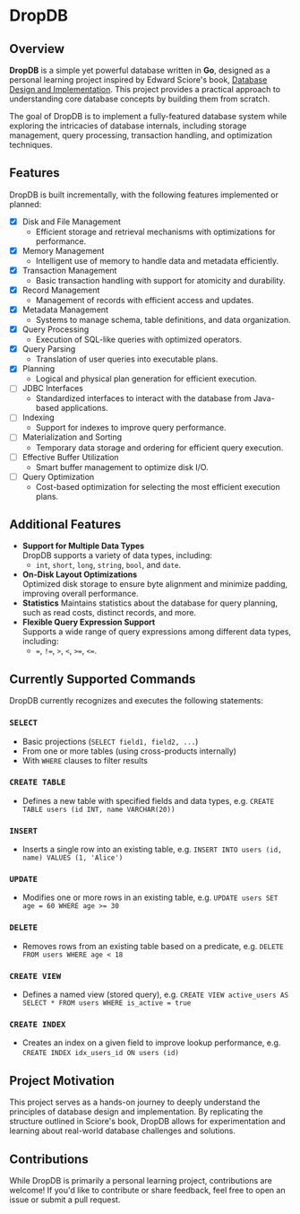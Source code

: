 # DropDB

## Overview
**DropDB** is a simple yet powerful database written in **Go**, designed as a personal learning project inspired by Edward Sciore's book, [Database Design and Implementation](https://link.springer.com/book/10.1007/978-3-030-33836-7). This project provides a practical approach to understanding core database concepts by building them from scratch.

The goal of DropDB is to implement a fully-featured database system while exploring the intricacies of database internals, including storage management, query processing, transaction handling, and optimization techniques.

## Features
DropDB is built incrementally, with the following features implemented or planned:


- [x] Disk and File Management  
  - Efficient storage and retrieval mechanisms with optimizations for performance.
- [x] Memory Management  
  - Intelligent use of memory to handle data and metadata efficiently.
- [x] Transaction Management  
  - Basic transaction handling with support for atomicity and durability.
- [x] Record Management  
  - Management of records with efficient access and updates.
- [x] Metadata Management  
  - Systems to manage schema, table definitions, and data organization.
- [x] Query Processing  
  - Execution of SQL-like queries with optimized operators.
- [x] Query Parsing  
  - Translation of user queries into executable plans.
- [x] Planning  
  - Logical and physical plan generation for efficient execution.
- [ ] JDBC Interfaces  
  - Standardized interfaces to interact with the database from Java-based applications.
- [ ] Indexing  
  - Support for indexes to improve query performance.
- [ ] Materialization and Sorting  
  - Temporary data storage and ordering for efficient query execution.
- [ ] Effective Buffer Utilization  
  - Smart buffer management to optimize disk I/O.
- [ ] Query Optimization  
  - Cost-based optimization for selecting the most efficient execution plans.

## Additional Features
- **Support for Multiple Data Types**  
  DropDB supports a variety of data types, including:
    - `int`, `short`, `long`, `string`, `bool`, and `date`.
- **On-Disk Layout Optimizations**  
  Optimized disk storage to ensure byte alignment and minimize padding, improving overall performance.
- **Statistics**
  Maintains statistics about the database for query planning, such as read costs, distinct records, and more.
- **Flexible Query Expression Support**  
  Supports a wide range of query expressions among different data types, including:
    - `=`, `!=`, `>`, `<`, `>=`, `<=`.

## Currently Supported Commands
DropDB currently recognizes and executes the following statements:

### `SELECT`
* Basic projections (`SELECT field1, field2, ...`)
* From one or more tables (using cross-products internally)
* With `WHERE` clauses to filter results
### `CREATE TABLE`
* Defines a new table with specified fields and data types, e.g. `CREATE TABLE users (id INT, name VARCHAR(20))`
### `INSERT`
* Inserts a single row into an existing table, e.g. `INSERT INTO users (id, name) VALUES (1, 'Alice')`
### `UPDATE`
* Modifies one or more rows in an existing table, e.g. `UPDATE users SET age = 60 WHERE age >= 30`
### `DELETE`
* Removes rows from an existing table based on a predicate, e.g. `DELETE FROM users WHERE age < 18`
### `CREATE VIEW`
* Defines a named view (stored query), e.g. `CREATE VIEW active_users AS SELECT * FROM users WHERE is_active = true`
### `CREATE INDEX`
* Creates an index on a given field to improve lookup performance, e.g. `CREATE INDEX idx_users_id ON users (id)`

## Project Motivation
This project serves as a hands-on journey to deeply understand the principles of database design and implementation. By replicating the structure outlined in Sciore's book, DropDB allows for experimentation and learning about real-world database challenges and solutions.

## Contributions
While DropDB is primarily a personal learning project, contributions are welcome! If you'd like to contribute or share feedback, feel free to open an issue or submit a pull request.
